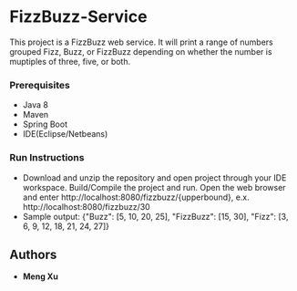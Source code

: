 # FizzBuzz-Service

This project is a FizzBuzz web service. It will print a range of numbers grouped Fizz, Buzz, or FizzBuzz depending on whether the number is muptiples of three, five, or both.  

### Prerequisites

* Java 8
* Maven
* Spring Boot
* IDE(Eclipse/Netbeans)

### Run Instructions 

* Download and unzip the repository and open project through your IDE workspace. Build/Compile the project and run. 
Open the web browser and enter http://localhost:8080/fizzbuzz/{upperbound}, e.x. http://localhost:8080/fizzbuzz/30
* Sample output: {"Buzz": [5, 10, 20, 25], "FizzBuzz": [15, 30], "Fizz": [3, 6, 9, 12, 18, 21, 24, 27]}

## Authors

* **Meng Xu**



